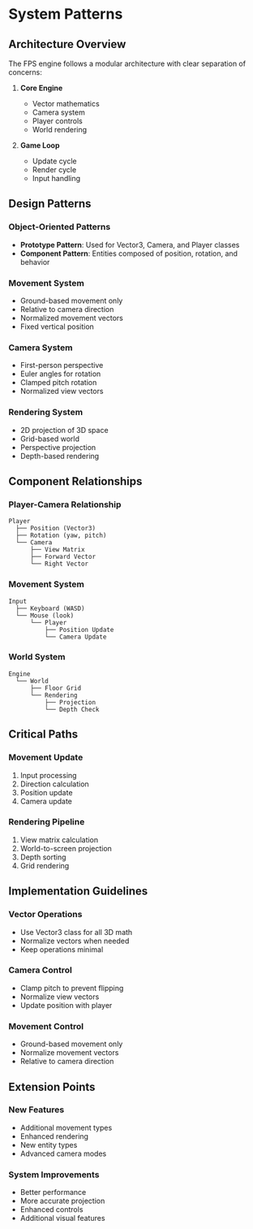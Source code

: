 # System Patterns

## Architecture Overview
The FPS engine follows a modular architecture with clear separation of concerns:

1. **Core Engine**
   - Vector mathematics
   - Camera system
   - Player controls
   - World rendering

2. **Game Loop**
   - Update cycle
   - Render cycle
   - Input handling

## Design Patterns

### Object-Oriented Patterns
- **Prototype Pattern**: Used for Vector3, Camera, and Player classes
- **Component Pattern**: Entities composed of position, rotation, and behavior

### Movement System
- Ground-based movement only
- Relative to camera direction
- Normalized movement vectors
- Fixed vertical position

### Camera System
- First-person perspective
- Euler angles for rotation
- Clamped pitch rotation
- Normalized view vectors

### Rendering System
- 2D projection of 3D space
- Grid-based world
- Perspective projection
- Depth-based rendering

## Component Relationships

### Player-Camera Relationship
```
Player
  ├── Position (Vector3)
  ├── Rotation (yaw, pitch)
  └── Camera
      ├── View Matrix
      ├── Forward Vector
      └── Right Vector
```

### Movement System
```
Input
  ├── Keyboard (WASD)
  └── Mouse (look)
      └── Player
          ├── Position Update
          └── Camera Update
```

### World System
```
Engine
  └── World
      ├── Floor Grid
      └── Rendering
          ├── Projection
          └── Depth Check
```

## Critical Paths

### Movement Update
1. Input processing
2. Direction calculation
3. Position update
4. Camera update

### Rendering Pipeline
1. View matrix calculation
2. World-to-screen projection
3. Depth sorting
4. Grid rendering

## Implementation Guidelines

### Vector Operations
- Use Vector3 class for all 3D math
- Normalize vectors when needed
- Keep operations minimal

### Camera Control
- Clamp pitch to prevent flipping
- Normalize view vectors
- Update position with player

### Movement Control
- Ground-based movement only
- Normalize movement vectors
- Relative to camera direction

## Extension Points

### New Features
- Additional movement types
- Enhanced rendering
- New entity types
- Advanced camera modes

### System Improvements
- Better performance
- More accurate projection
- Enhanced controls
- Additional visual features 